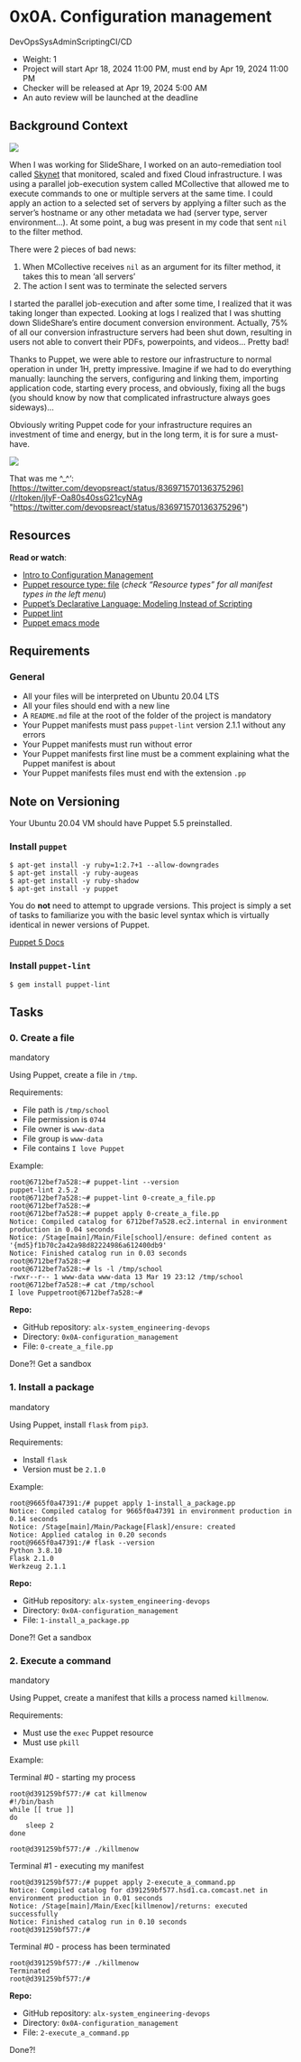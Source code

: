 # 0x0A. Configuration management

DevOpsSysAdminScriptingCI/CD

*   Weight: 1
*   Project will start Apr 18, 2024 11:00 PM, must end by Apr 19, 2024 11:00 PM
*   Checker will be released at Apr 19, 2024 5:00 AM
*   An auto review will be launched at the deadline

## Background Context

[![](https://s3.amazonaws.com/alx-intranet.hbtn.io/uploads/medias/2019/6/6a0a8024f2b1c47a9d1e.png?X-Amz-Algorithm=AWS4-HMAC-SHA256&X-Amz-Credential=AKIARDDGGGOUSBVO6H7D%2F20240419%2Fus-east-1%2Fs3%2Faws4_request&X-Amz-Date=20240419T033614Z&X-Amz-Expires=86400&X-Amz-SignedHeaders=host&X-Amz-Signature=9b881ddaca789b291506aed686fd90c8c2a728fbfe9613c48646b60445150998)](https://youtu.be/ogYLFyp68cI)

When I was working for SlideShare, I worked on an auto-remediation tool called [Skynet](/rltoken/0zbIzBqH_ktMmRQvJwZs2A "Skynet") that monitored, scaled and fixed Cloud infrastructure. I was using a parallel job-execution system called MCollective that allowed me to execute commands to one or multiple servers at the same time. I could apply an action to a selected set of servers by applying a filter such as the server’s hostname or any other metadata we had (server type, server environment…). At some point, a bug was present in my code that sent `nil` to the filter method.

There were 2 pieces of bad news:

1.  When MCollective receives `nil` as an argument for its filter method, it takes this to mean ‘all servers’
2.  The action I sent was to terminate the selected servers

I started the parallel job-execution and after some time, I realized that it was taking longer than expected. Looking at logs I realized that I was shutting down SlideShare’s entire document conversion environment. Actually, 75% of all our conversion infrastructure servers had been shut down, resulting in users not able to convert their PDFs, powerpoints, and videos… Pretty bad!

Thanks to Puppet, we were able to restore our infrastructure to normal operation in under 1H, pretty impressive. Imagine if we had to do everything manually: launching the servers, configuring and linking them, importing application code, starting every process, and obviously, fixing all the bugs (you should know by now that complicated infrastructure always goes sideways)…

Obviously writing Puppet code for your infrastructure requires an investment of time and energy, but in the long term, it is for sure a must-have.

![](https://s3.amazonaws.com/intranet-projects-files/holbertonschool-sysadmin_devops/292/4i8il3B.gif)

That was me ^\_^‘: [https://twitter.com/devopsreact/status/836971570136375296](/rltoken/jIyF-Oa80s40ssG21cyNAg "https://twitter.com/devopsreact/status/836971570136375296")

## Resources

**Read or watch**:

*   [Intro to Configuration Management](/rltoken/GL30hu-aRcKzPOvK8JO-Bg "Intro to Configuration Management")
*   [Puppet resource type: file](/rltoken/WON0M4DNRabf88KAG_pDUA "Puppet resource type: file") (_check “Resource types” for all manifest types in the left menu_)
*   [Puppet’s Declarative Language: Modeling Instead of Scripting](/rltoken/0V2fBdafkfKPMxA1umea3Q "Puppet's Declarative Language: Modeling Instead of Scripting")
*   [Puppet lint](/rltoken/CRUMeEMdcX-UtbWsUM9xLQ "Puppet lint")
*   [Puppet emacs mode](/rltoken/MzHXCntAkPzOqMnI6_rpWQ "Puppet emacs mode")

## Requirements

### General

*   All your files will be interpreted on Ubuntu 20.04 LTS
*   All your files should end with a new line
*   A `README.md` file at the root of the folder of the project is mandatory
*   Your Puppet manifests must pass `puppet-lint` version 2.1.1 without any errors
*   Your Puppet manifests must run without error
*   Your Puppet manifests first line must be a comment explaining what the Puppet manifest is about
*   Your Puppet manifests files must end with the extension `.pp`

## Note on Versioning

Your Ubuntu 20.04 VM should have Puppet 5.5 preinstalled.

### Install `puppet`

```
$ apt-get install -y ruby=1:2.7+1 --allow-downgrades
$ apt-get install -y ruby-augeas
$ apt-get install -y ruby-shadow
$ apt-get install -y puppet

```

You do **not** need to attempt to upgrade versions. This project is simply a set of tasks to familiarize you with the basic level syntax which is virtually identical in newer versions of Puppet.

[Puppet 5 Docs](/rltoken/fsIr2xFkJHTkaXwqZFFcbA "Puppet 5 Docs")

### Install `puppet-lint`

```
$ gem install puppet-lint

```

## Tasks

### 0\. Create a file

mandatory

Using Puppet, create a file in `/tmp`.

Requirements:

*   File path is `/tmp/school`
*   File permission is `0744`
*   File owner is `www-data`
*   File group is `www-data`
*   File contains `I love Puppet`

Example:

```
root@6712bef7a528:~# puppet-lint --version
puppet-lint 2.5.2
root@6712bef7a528:~# puppet-lint 0-create_a_file.pp
root@6712bef7a528:~# 
root@6712bef7a528:~# puppet apply 0-create_a_file.pp
Notice: Compiled catalog for 6712bef7a528.ec2.internal in environment production in 0.04 seconds
Notice: /Stage[main]/Main/File[school]/ensure: defined content as '{md5}f1b70c2a42a98d82224986a612400db9'
Notice: Finished catalog run in 0.03 seconds
root@6712bef7a528:~#
root@6712bef7a528:~# ls -l /tmp/school
-rwxr--r-- 1 www-data www-data 13 Mar 19 23:12 /tmp/school
root@6712bef7a528:~# cat /tmp/school
I love Puppetroot@6712bef7a528:~#

```

**Repo:**

*   GitHub repository: `alx-system_engineering-devops`
*   Directory: `0x0A-configuration_management`
*   File: `0-create_a_file.pp`

Done?! Get a sandbox

### 1\. Install a package

mandatory

Using Puppet, install `flask` from `pip3`.

Requirements:

*   Install `flask`
*   Version must be `2.1.0`

Example:

```
root@9665f0a47391:/# puppet apply 1-install_a_package.pp
Notice: Compiled catalog for 9665f0a47391 in environment production in 0.14 seconds
Notice: /Stage[main]/Main/Package[Flask]/ensure: created
Notice: Applied catalog in 0.20 seconds
root@9665f0a47391:/# flask --version
Python 3.8.10
Flask 2.1.0
Werkzeug 2.1.1

```

**Repo:**

*   GitHub repository: `alx-system_engineering-devops`
*   Directory: `0x0A-configuration_management`
*   File: `1-install_a_package.pp`

Done?! Get a sandbox

### 2\. Execute a command

mandatory

Using Puppet, create a manifest that kills a process named `killmenow`.

Requirements:

*   Must use the `exec` Puppet resource
*   Must use `pkill`

Example:

Terminal #0 - starting my process

```
root@d391259bf577:/# cat killmenow
#!/bin/bash
while [[ true ]]
do
    sleep 2
done

root@d391259bf577:/# ./killmenow

```

Terminal #1 - executing my manifest

```
root@d391259bf577:/# puppet apply 2-execute_a_command.pp
Notice: Compiled catalog for d391259bf577.hsd1.ca.comcast.net in environment production in 0.01 seconds
Notice: /Stage[main]/Main/Exec[killmenow]/returns: executed successfully
Notice: Finished catalog run in 0.10 seconds
root@d391259bf577:/# 

```

Terminal #0 - process has been terminated

```
root@d391259bf577:/# ./killmenow
Terminated
root@d391259bf577:/#

```

**Repo:**

*   GitHub repository: `alx-system_engineering-devops`
*   Directory: `0x0A-configuration_management`
*   File: `2-execute_a_command.pp`

Done?!
